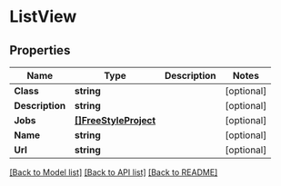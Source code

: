 # ListView

## Properties

Name | Type | Description | Notes
------------ | ------------- | ------------- | -------------
**Class** | **string** |  | [optional] 
**Description** | **string** |  | [optional] 
**Jobs** | [**[]FreeStyleProject**](FreeStyleProject.md) |  | [optional] 
**Name** | **string** |  | [optional] 
**Url** | **string** |  | [optional] 

[[Back to Model list]](../README.md#documentation-for-models) [[Back to API list]](../README.md#documentation-for-api-endpoints) [[Back to README]](../README.md)


